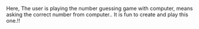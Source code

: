 Here, The user is playing the number guessing game with computer, means asking the correct number from computer.. It is fun to create and play this one.!!
